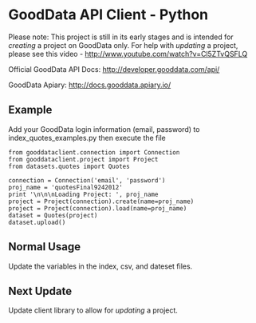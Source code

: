 GoodData API Client - Python
============================


Please note: This project is still in its early stages and is intended for *creating* a project on GoodData only. For help with *updating* a project, please see this video - http://www.youtube.com/watch?v=Cl5ZTvQSFLQ

Official GoodData API Docs: http://developer.gooddata.com/api/

GoodData Apiary: http://docs.gooddata.apiary.io/


Example
------

Add your GoodData login information (email, password) to index_quotes_examples.py then execute the file

    from gooddataclient.connection import Connection
    from gooddataclient.project import Project
    from datasets.quotes import Quotes
  
    connection = Connection('email', 'password')
    proj_name = 'quotesFinal9242012'
    print '\n\n\nLoading Project: ', proj_name
    project = Project(connection).create(name=proj_name)
    project = Project(connection).load(name=proj_name)
    dataset = Quotes(project)
    dataset.upload()
    
    
Normal Usage
------------

Update the variables in the index, csv, and dateset files.


Next Update
-----------

Update client library to allow for *updating* a project.
